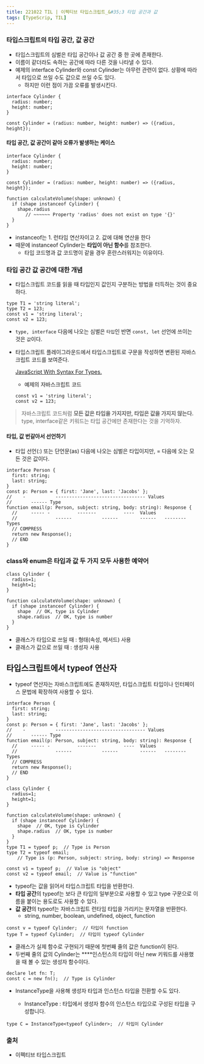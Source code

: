 ```yaml
---
title: 221022 TIL | 이펙티브 타입스크립트_&#35;3 타입 공간과 값
tags: [TypeScrip, TIL]
---
```


### 타입스크립트의 타입 공간, 값 공간

- 타입스크립트의 심벌은 타입 공간이나 값 공간 중 한 곳에 존재한다.
- 이름이 같더라도 속하는 공간에 따라 다른 것을 나타낼 수 있다.
- 예제의 interface Cylinder와 const Cylinder는 아무런 관련이 없다. 상황에 따라서 타입으로 쓰일 수도 값으로 쓰일 수도 있다.
    - 하지만 이런 점이 가끔 오류를 발생시킨다.

```tsx
interface Cylinder {
  radius: number;
  height: number;
}

const Cylinder = (radius: number, height: number) => ({radius, height});
```

#### 타입 공간, 값 공간이 같아 오류가 발생하는 케이스

```tsx
interface Cylinder {
  radius: number;
  height: number;
}

const Cylinder = (radius: number, height: number) => ({radius, height});

function calculateVolume(shape: unknown) {
  if (shape instanceof Cylinder) {
    shape.radius
       // ~~~~~~ Property 'radius' does not exist on type '{}'
  }
}
```

- instanceof는 1. 런타임 연산자이고 2. 값에 대해 연산을 한다
- 때문에 instanceof Cylinder는 **타입이 아닌 함수**를 참조한다.
    - 타입 코드명과 값 코드명이 같을 경우 혼란스러워지는 이유이다.

### 타입 공간 값 공간에 대한 개념

- 타입스크립트 코드를 읽을 때 타입인지 값인지 구분하는 방법을 터득하는 것이 중요하다.

```tsx
type T1 = 'string literal';
type T2 = 123;
const v1 = 'string literal';
const v2 = 123;
```

- `type, interface` 다음에 나오는 심벌은 `타입`인 반면 `const, let` 선언에 쓰이는 것은 `값`이다.
- 타입스크립트 플레이그라운드에서 타입스크립트로 구문을 작성하면 변환된 자바스크립트 코드를 보여준다.
    
    [JavaScript With Syntax For Types.](https://www.typescriptlang.org/)
    
    - 예제의 자바스크립트 코드
    
    ```tsx
    const v1 = 'string literal';
    const v2 = 123;
    ```
    

> 자바스크립트 코드처럼 **모든 값은 타입을 가지지만, 타입은 값을 가지지 않는다.**
type, interface같은 키워드는 타입 공간에만 존재한다는 것을 기억하자.
> 

#### 타입, 값 번갈아서 선언하기

- 타입 선언(:) 또는 단언문(as) 다음에 나오는 심벌은 타입이지만, = 다음에 오는 모든 것은 값이다.

```tsx
interface Person {
  first: string;
  last: string;
}
const p: Person = { first: 'Jane', last: 'Jacobs' };
//    -           --------------------------------- Values
//       ------ Type
function email(p: Person, subject: string, body: string): Response {
  //     ----- -          -------          ----  Values
  //              ------           ------        ------   -------- Types
  // COMPRESS
  return new Response();
  // END
}
```

### class와 enum은 타입과 값 두 가지 모두 사용한 예약어

```tsx
class Cylinder {
  radius=1;
  height=1;
}

function calculateVolume(shape: unknown) {
  if (shape instanceof Cylinder) {
    shape  // OK, type is Cylinder
    shape.radius  // OK, type is number
  }
}
```

- 클래스가 타입으로 쓰일 때 : 형태(속성, 메서드) 사용
- 클래스가 값으로 쓰일 때 : 생성자 사용
    
    

## 타입스크립트에서 typeof 연산자

- typeof 연산자는 자바스크립트에도 존재하지만, 타입스크립트 타입이나 인터페이스 문법에 확장하여 사용할 수 있다.

```tsx
interface Person {
  first: string;
  last: string;
}
const p: Person = { first: 'Jane', last: 'Jacobs' };
//    -           --------------------------------- Values
//       ------ Type
function email(p: Person, subject: string, body: string): Response {
  //     ----- -          -------          ----  Values
  //              ------           ------        ------   -------- Types
  // COMPRESS
  return new Response();
  // END
}

class Cylinder {
  radius=1;
  height=1;
}

function calculateVolume(shape: unknown) {
  if (shape instanceof Cylinder) {
    shape  // OK, type is Cylinder
    shape.radius  // OK, type is number
  }
}
type T1 = typeof p;  // Type is Person
type T2 = typeof email;
    // Type is (p: Person, subject: string, body: string) => Response

const v1 = typeof p;  // Value is "object"
const v2 = typeof email;  // Value is "function"
```

- typeof는 값을 읽어서 타입스크립트 타입을 반환한다.
- **타입 공간**의 typeof는 보다 큰 타입의 일부분으로 사용할 수 있고 type 구문으로 이름을 붙이는 용도로도 사용할 수 있다.
- **값 공간**의 typeof는 자바스크립트 런타임 타입을 가리키는 문자열을 반환한다.
    - string, number, boolean, undefined, object, function

```tsx
const v = typeof Cylinder;  // 타입이 function
type T = typeof Cylinder;  // 타입이 typeof Cylinder
```

- 클래스가 실제 함수로 구현되기 때문에 첫번째 줄의 값은 function이 된다.
- 두번째 줄의 값의 Cylinder는 ****인스턴스의 타입이 아닌 new 키워드를 사용했을 때 볼 수 있는 생성자 함수이다.

```tsx
declare let fn: T;
const c = new fn();  // Type is Cylinder
```

- InstanceType<Type>을 사용해 생성자 타입과 인스턴스 타입을 전환할 수도 있다.
    - InstanceType<Type> : 타입에서 생성자 함수의 인스턴스 타입으로 구성된 타입을 구성합니다.

```tsx
type C = InstanceType<typeof Cylinder>;  // 타입이 Cylinder
```

### 출처
- 이펙티브 타입스크립트